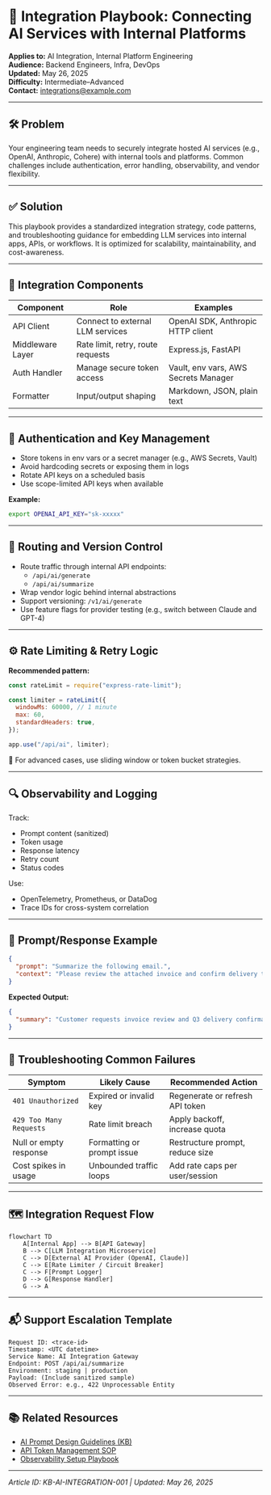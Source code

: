 # 🔗 Integration Playbook: Connecting AI Services with Internal Platforms

**Applies to:** AI Integration, Internal Platform Engineering  
**Audience:** Backend Engineers, Infra, DevOps  
**Updated:** May 26, 2025  
**Difficulty:** Intermediate–Advanced  
**Contact:** integrations@example.com

---

## 🛠️ Problem

Your engineering team needs to securely integrate hosted AI services (e.g., OpenAI, Anthropic, Cohere) with internal tools and platforms. Common challenges include authentication, error handling, observability, and vendor flexibility.

---

## ✅ Solution

This playbook provides a standardized integration strategy, code patterns, and troubleshooting guidance for embedding LLM services into internal apps, APIs, or workflows. It is optimized for scalability, maintainability, and cost-awareness.

---

## 🧩 Integration Components

| Component         | Role                                      | Examples                             |
|------------------|-------------------------------------------|--------------------------------------|
| API Client        | Connect to external LLM services          | OpenAI SDK, Anthropic HTTP client    |
| Middleware Layer  | Rate limit, retry, route requests         | Express.js, FastAPI                  |
| Auth Handler      | Manage secure token access                | Vault, env vars, AWS Secrets Manager |
| Formatter         | Input/output shaping                      | Markdown, JSON, plain text           |

---

## 🔐 Authentication and Key Management

- Store tokens in env vars or a secret manager (e.g., AWS Secrets, Vault)  
- Avoid hardcoding secrets or exposing them in logs  
- Rotate API keys on a scheduled basis  
- Use scope-limited API keys when available

**Example:**
```bash
export OPENAI_API_KEY="sk-xxxxx"
```

---

## 🔀 Routing and Version Control

- Route traffic through internal API endpoints:
  - `/api/ai/generate`
  - `/api/ai/summarize`
- Wrap vendor logic behind internal abstractions  
- Support versioning: `/v1/ai/generate`  
- Use feature flags for provider testing (e.g., switch between Claude and GPT-4)

---

## ⚙️ Rate Limiting & Retry Logic

**Recommended pattern:**
```javascript
const rateLimit = require("express-rate-limit");

const limiter = rateLimit({
  windowMs: 60000, // 1 minute
  max: 60,
  standardHeaders: true,
});

app.use("/api/ai", limiter);
```

📌 For advanced cases, use sliding window or token bucket strategies.

---

## 🔍 Observability and Logging

Track:
- Prompt content (sanitized)
- Token usage
- Response latency
- Retry count
- Status codes

Use:
- OpenTelemetry, Prometheus, or DataDog
- Trace IDs for cross-system correlation

---

## 🧪 Prompt/Response Example

```json
{
  "prompt": "Summarize the following email.",
  "context": "Please review the attached invoice and confirm delivery times for Q3."
}
```

**Expected Output:**
```json
{
  "summary": "Customer requests invoice review and Q3 delivery confirmation."
}
```

---

## 🧯 Troubleshooting Common Failures

| Symptom                        | Likely Cause               | Recommended Action                       |
|-------------------------------|----------------------------|------------------------------------------|
| `401 Unauthorized`            | Expired or invalid key     | Regenerate or refresh API token          |
| `429 Too Many Requests`       | Rate limit breach          | Apply backoff, increase quota            |
| Null or empty response        | Formatting or prompt issue | Restructure prompt, reduce size          |
| Cost spikes in usage          | Unbounded traffic loops     | Add rate caps per user/session           |

---

## 🗺️ Integration Request Flow

```mermaid
flowchart TD
    A[Internal App] --> B[API Gateway]
    B --> C[LLM Integration Microservice]
    C --> D[External AI Provider (OpenAI, Claude)]
    C --> E[Rate Limiter / Circuit Breaker]
    C --> F[Prompt Logger]
    D --> G[Response Handler]
    G --> A
```

---

## 📬 Support Escalation Template

```
Request ID: <trace-id>
Timestamp: <UTC datetime>
Service Name: AI Integration Gateway
Endpoint: POST /api/ai/summarize
Environment: staging | production
Payload: (Include sanitized sample)
Observed Error: e.g., 422 Unprocessable Entity
```

---

## 📚 Related Resources

- [AI Prompt Design Guidelines (KB)](https://kb.example.com/ai-prompt-basics)  
- [API Token Management SOP](https://confluence.example.com/security/api-tokens)  
- [Observability Setup Playbook](https://confluence.example.com/infra/logging-traces)

---

*Article ID: KB-AI-INTEGRATION-001 | Updated: May 26, 2025*

